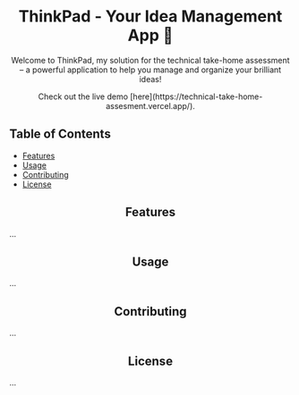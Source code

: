 <div align="center">
  <h1>ThinkPad - Your Idea Management App 🚀</h1>
  <p>Welcome to ThinkPad, my solution for the technical take-home assessment – a powerful application to help you manage and organize your brilliant ideas!</p>
  <p>Check out the live demo [here](https://technical-take-home-assesment.vercel.app/).</p>
</div>

## Table of Contents
- [Features](#features)
- [Usage](#usage)
- [Contributing](#contributing)
- [License](#license)

<div align="center">
  <h2>Features</h2>
</div>

...

<div align="center">
  <h2>Usage</h2>
</div>

...

<div align="center">
  <h2>Contributing</h2>
</div>

...

<div align="center">
  <h2>License</h2>
</div>

...
